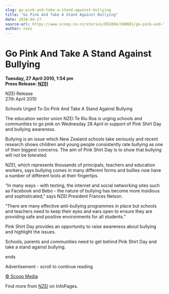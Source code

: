 ```yaml
---
slug: go-pink-and-take-a-stand-against-bullying
title: "Go Pink And Take A Stand Against Bullying"
date: 2010-04-27
source-url: https://www.scoop.co.nz/stories/ED1004/S00081/go-pink-and-take-a-stand-against-bullying.htm
author: nzei
---
```

Go Pink And Take A Stand Against Bullying
=========================================

**Tuesday, 27 April 2010, 1:54 pm**  
**Press Release: [NZEI](https://info.scoop.co.nz/NZEI)**

NZEI Release  
27th April 2010

Schools Urged To Go Pink And Take A Stand Against Bullying

The education sector union NZEI Te Riu Roa is urging schools and communities to go pink on Wednesday 28 April in support of Pink Shirt Day and bullying awareness.

Bullying is an issue which New Zealand schools take seriously and recent research shows children and young people consistently rate bullying as one of their biggest concerns. The aim of Pink Shirt Day is to show that bullying will not be tolerated.

NZEI, which represents thousands of principals, teachers and education workers, says bullying comes in many different forms and bullies now have a number of different tools at their fingertips.

“In many ways - with texting, the internet and social networking sites such as Facebook and Bebo - the nature of bullying has become more insidious and sophisticated,” says NZEI President Frances Nelson.

“There are many effective anti-bullying programmes in place but schools and teachers need to keep their eyes and ears open to ensure they are providing safe and positive environments for all students.”

Pink Shirt Day provides an opportunity to raise awareness about bullying and highlight the issues.

Schools, parents and communities need to get behind Pink Shirt Day and take a stand against bullying.

ends  

Advertisement - scroll to continue reading





[© Scoop Media](http://www.scoop.co.nz/about/terms.html)

Find more from [NZEI](https://info.scoop.co.nz/NZEI) on InfoPages.